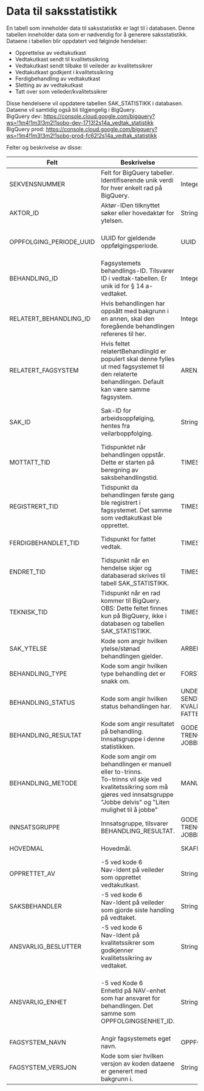 # Data til saksstatistikk

En tabell som inneholder data til saksstatistikk er lagt til i databasen. Denne tabellen inneholder data som er nødvendig for å generere saksstatistikk. 
Dataene i tabellen blir oppdatert ved følginde hendelser:
- Opprettelse av vedtakutkast
- Vedtakutkast sendt til kvalitetssikring
- Vedtakutkast sendt tilbake til veileder av kvalitetssikrer
- Vedtakutkast godkjent i kvalitetssikring
- Ferdigbehandling av vedtakutkast
- Sletting av av vedtakutkast
- Tatt over som veileder/kvalitetssikrer

Disse hendelsene vil oppdatere tabellen SAK_STATISTIKK i databasen. Dataene vil samtidig også bli tilgjengelig i BigQuery.
<br>BigQuery dev: https://console.cloud.google.com/bigquery?ws=!1m4!1m3!3m2!1sobo-dev-1713!2s14a_vedtak_statistikk
<br>BigQuery prod: https://console.cloud.google.com/bigquery?ws=!1m4!1m3!3m2!1sobo-prod-fc62!2s14a_vedtak_statistikk

Felter og beskrivelse av disse:

| Felt                    | Beskrivelse                                                                                                                                                                            | Mulige verdier                                                                                                        | Merknader                                                                                                                                                                                             |
|-------------------------|----------------------------------------------------------------------------------------------------------------------------------------------------------------------------------------|-----------------------------------------------------------------------------------------------------------------------|-------------------------------------------------------------------------------------------------------------------------------------------------------------------------------------------------------|
| SEKVENSNUMMER           | Felt for BigQuery tabeller.<br>Identifiserende unik verdi for hver enkelt rad på BigQuery.                                                                                             | Integer                                                                                                               | Kun i viewet til Team Sak.                                                                                                                                                                            |
| AKTOR_ID                | Aktør-IDen tilknyttet søker eller hovedaktør for ytelsen.                                                                                                                              | String(11)                                                                                                            |                                                                                                                                                                                                       |
| OPPFOLGING_PERIODE_UUID | UUID for gjeldende oppfølgingsperiode.                                                                                                                                                 | UUID                                                                                                                  | Hentes fra db veilarboppfolging. Kun i viewet til Team Oppfølging og heter oppfolgingsperiode.                                                                                                        |
| BEHANDLING_ID           | Fagsystemets behandlings-ID. Tilsvarer ID i vedtak-tabellen. Er unik id for § 14 a-vedtaket.                                                                                           | Integer                                                                                                               | I viewet til Team Oppfølging heter dette feltet vedtak_id.                                                                                                                                            |
| RELATERT_BEHANDLING_ID  | Hvis behandlingen har oppsått med bakgrunn i en annen, skal den foregående behandlingen refereres til her.                                                                             | Integer                                                                                                               | BEHANDLING_ID fra tidligere vedtak i samme oppfølgingsperiode.                                                                                                                                        |
| RELATERT_FAGSYSTEM      | Hvis feltet relatertBehandlingId er populert skal denne fylles ut med fagsystemet til den relaterte behandlingen. Default kan være samme fagsystem.                                    | ARENA, OPPFOLGINGSVEDTAK_14A                                                                                          |                                                                                                                                                                                                       |
| SAK_ID                  | Sak-ID for arbeidsoppfølging, hentes fra veilarboppfolging.                                                                                                                            | String                                                                                                                | Tett knyttet til oppfølgingsperiode. Denne sakid'en brukes også i andre behandlinger i løpet av en oppflgingsperiode.                                                                                 |
| MOTTATT_TID             | Tidspunktet når behandlingen oppstår.<br>Dette er starten på beregning av saksbehandlingstid.                                                                                          | TIMESTAMP                                                                                                             | Førstegangsbehandling = oppfølgingsperiode.startDato, Revurdering = REGISTRERT_TID (når utkast ble opprettet)                                                                                         |
| REGISTRERT_TID          | Tidspunkt da behandlingen første gang ble registrert i fagsystemet. Det samme som vedtakutkast ble opprettet.                                                                          | TIMESTAMP                                                                                                             |                                                                                                                                                                                                       |
| FERDIGBEHANDLET_TID     | Tidspunkt for fattet vedtak.                                                                                                                                                           | TIMESTAMP                                                                                                             | I viewet til Team oppfolging heter dette feltet vedtak_fattet_tid                                                                                                                                     |
| ENDRET_TID              | Tidspunkt når en hendelse skjer og databaserad skrives til tabell SAK_STATISTIKK.                                                                                                      | TIMESTAMP                                                                                                             |                                                                                                                                                                                                       |
| TEKNISK_TID             | Tidspunkt når en rad kommer til BigQuery. OBS: Dette feltet finnes kun på BigQuery, ikke i databasen og tabellen SAK_STATISTIKK.                                                       | TIMESTAMP                                                                                                             |                                                                                                                                                                                                       |
| SAK_YTELSE              | Kode som angir hvilken ytelse/stønad behandlingen gjelder.                                                                                                                             | ARBEIDSRETTET_OPPFOLGINGSBEHOV                                                                                        |                                                                                                                                                                                                       |
| BEHANDLING_TYPE         | Kode som angir hvilken type behandling det er snakk om.                                                                                                                                | FORSTEGANGSBEHANDLING, REVURDERING                                                                                    |                                                                                                                                                                                                       |
| BEHANDLING_STATUS       | Kode som angir hvilken status behandlingen har.                                                                                                                                        | UNDER_BEHANDLING, SENDT_TIL_KVALITETSSIKRING, KVALITETSSIKRING_GODKJENT, FATTET,AVBRUTT                               |                                                                                                                                                                                                       |
| BEHANDLING_RESULTAT     | Kode som angir resultatet på behandling. Innsatsgruppe i denne statistikken.                                                                                                           | GODE_MULIGHETER, TRENGER_VEILEDNING, TRENGER_VEILEDNING_NEDSATT_ARBEIDSEVNE, JOBBE_DELVIS, LITEN_MULIGHET_TIL_Å_JOBBE |                                                                                                                                                                                                       |
| BEHANDLING_METODE       | Kode som angir om behandlingen er manuell eller to-trinns. <br> To-trinns vil skje ved kvalitetssikring som må gjøres ved innsatsgruppe "Jobbe delvis" og "Liten mulighet til å jobbe" | MANUELL, TOTRINNS                                                                                                     |                                                                                                                                                                                                       |
| INNSATSGRUPPE           | Innsatsgruppe, tilsvarer BEHANDLING_RESULTAT.                                                                                                                                          | GODE_MULIGHETER, TRENGER_VEILEDNING, TRENGER_VEILEDNING_NEDSATT_ARBEIDSEVNE, JOBBE_DELVIS, LITEN_MULIGHET_TIL_Å_JOBBE | Kun i viewet til Team Oppfølging.                                                                                                                                                                     |
| HOVEDMAL                | Hovedmål.                                                                                                                                                                              | SKAFFE_ARBEID, BEHOLDE_ARBEID.                                                                                        | Kun i viewet til Team Oppfølging.                                                                                                                                                                     |
| OPPRETTET_AV            | -5 ved kode 6<br>Nav-Ident på veileder som opprettet vedtakutkast.                                                                                                                     | String(7)                                                                                                             |                                                                                                                                                                                                       |
| SAKSBEHANDLER           | -5 ved kode 6<br>Nav-Ident på veileder som gjorde siste handling på vedtaket.                                                                                                          | String(7)                                                                                                             |                                                                                                                                                                                                       |
| ANSVARLIG_BESLUTTER     | -5 ved kode 6<br>Nav-Ident på kvalitetssikrer som godkjenner kvalitetssikring av vedtaket.                                                                                             | String(7)                                                                                                             | Blir kun satt ved to-trinnsbehandling.                                                                                                                                                                |
| ANSVARLIG_ENHET         | -5 ved Kode 6<br>EnhetId på NAV-enhet som har ansvaret for behandlingen. Det samme som OPPFOLGINGSENHET_ID.                                                                            | String(4)                                                                                                             | Kontor der innbygger blir fulgt opp. Dersom person flytter midt i en behandlig vil denne endres ved nye hendelser på vedtaket. <br> I viewet til Team Oppfølging heter dette feltet oppfolgingsenhet. |
| FAGSYSTEM_NAVN          | Angir fagsystemets eget navn.                                                                                                                                                          | OPPFOLGINGSVEDTAK_14A                                                                                                 |                                                                                                                                                                                                       |
| FAGSYSTEM_VERSJON       | Kode som sier hvilken versjon av koden dataene er generert med bakgrunn i.                                                                                                             | String                                                                                                                | Image – hentes ut fra container.                                                                                                                                                                      |
